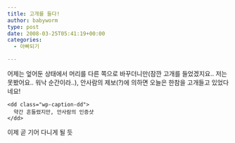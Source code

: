 ```yaml
---
title: 고개를 들다!
author: babyworm
type: post
date: 2008-03-25T05:41:19+00:00
categories:
  - 아빠되기

---
```

어제는 엎어둔 상태에서 머리를 다른 쪽으로 바꾸더니만(잠깐 고개를 들었겠지요.. 저는 못봤어요.. 워낙 순간이라..), 안사람의 제보(?)에 의하면 오늘은 한참을 고개들고 있었다네요!

<div class="mceTemp mceIEcenter">
  <dl id="" class="wp-caption aligncenter" style="width: 610px;">
    <dt class="wp-caption-dt">
    </dt>
    
    <dd class="wp-caption-dd">
      약간 흔들렸지만, 안사람의 인증샷
    </dd>
  </dl>
</div>

이제 곧 기어 다니게 될 듯